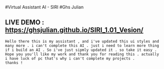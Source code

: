 #Virtual Assistant AI - SIRI
#Ghs Julian
## LIVE DEMO : https://ghsjulian.github.io/SIRI_1.01_Vesion/



```
Hello there this is my assistant , and i've updated this ui styles and many more . i can't complete this AI . just i need to learn more thing if i build an AI . So i've just sipmly updated it . so take it easy . 
Hope you you'll like my work and thank you for reading this . actually i have luck of pc that's why i can't complete my projects .
thanks !


```

